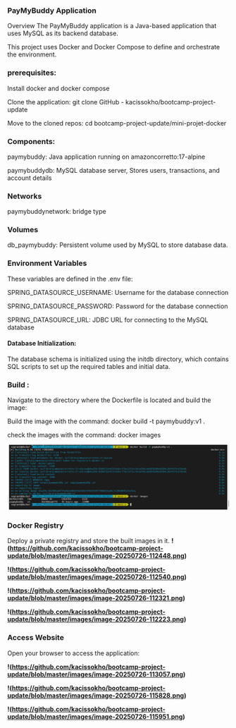 ### PayMyBuddy Application
Overview
The PayMyBuddy application is a Java-based application that uses MySQL as its backend database. 

This project uses Docker and Docker Compose to define and orchestrate the environment.

### prerequisites:

Install docker and docker compose

Clone the application: git clone GitHub - kacissokho/bootcamp-project-update

Move to the cloned repos: cd bootcamp-project-update/mini-projet-docker

### Components:
paymybuddy: Java application running on amazoncorretto:17-alpine

paymybuddydb: MySQL database server, Stores users, transactions, and account details

### Networks
paymybuddynetwork: bridge type

### Volumes
db_paymybuddy: Persistent volume used by MySQL to store database data.

### Environment Variables
These variables are defined in the .env file:

SPRING_DATASOURCE_USERNAME: Username for the database connection

SPRING_DATASOURCE_PASSWORD: Password for the database connection

SPRING_DATASOURCE_URL: JDBC URL for connecting to the MySQL database

 #### Database Initialization:
  
The database schema is initialized using the initdb directory, which contains SQL scripts to set up    the required tables and initial data. 


### Build :

Navigate to the directory where the Dockerfile is located and build the image:

Build the image with the command: docker build -t paymybuddy:v1 . 

check the images with the command: docker images

**![](https://github.com/kacissokho/bootcamp-project-update/blob/master/images/image-20250726-102559.png)**

### Docker Registry
Deploy a private registry and store the built images in it.
**!(https://github.com/kacissokho/bootcamp-project-update/blob/master/images/image-20250726-112448.png)**

**!(https://github.com/kacissokho/bootcamp-project-update/blob/master/images/image-20250726-112540.png)**

**!(https://github.com/kacissokho/bootcamp-project-update/blob/master/images/image-20250726-112321.png)**

**!(https://github.com/kacissokho/bootcamp-project-update/blob/master/images/image-20250726-112223.png)**
### Access Website
Open your browser to access the application:

**!(https://github.com/kacissokho/bootcamp-project-update/blob/master/images/image-20250726-113057.png)**

**!(https://github.com/kacissokho/bootcamp-project-update/blob/master/images/image-20250726-115828.png)**

**!(https://github.com/kacissokho/bootcamp-project-update/blob/master/images/image-20250726-115951.png)**
